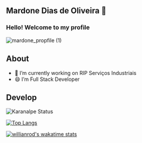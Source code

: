 ## Mardone Dias de Oliveira 🚀 

### Hello! Welcome to my profile

![mardone_propfile (1)](https://user-images.githubusercontent.com/1024457/164754741-ad45513e-d56a-4814-8c54-067478f29dd0.jpg)

## About
- 🔭 I’m currently working on RIP Serviços Industriais
- 😄 I’m Full Stack Developer

## Develop

![Karanalpe Status](https://github-readme-stats.vercel.app/api?username=mardonedias&show_icons=true)

[![Top Langs](https://github-readme-stats.vercel.app/api/top-langs/?username=anuraghazra&layout=compact)](https://github.com/anuraghazra/github-readme-stats)

[![willianrod's wakatime stats](https://github-readme-stats.vercel.app/api/wakatime?username=mardonedias)](https://github.com/anuraghazra/github-readme-stats)

<!--
**mardonedias/mardonedias** is a ✨ _special_ ✨ repository because its `README.md` (this file) appears on your GitHub profile.

Here are some ideas to get you started:

- 🌱 I’m currently learning ...
- 👯 I’m looking to collaborate on ...
- 🤔 I’m looking for help with ...
- 💬 Ask me about ...
- 📫 How to reach me: ...
- 😄 Pronouns: ...
- ⚡ Fun fact: ...
-->
